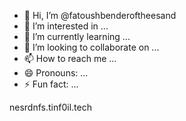 - 👋 Hi, I’m @fatoushbenderoftheesand
- 👀 I’m interested in ...
- 🌱 I’m currently learning ...
- 💞️ I’m looking to collaborate on ...
- 📫 How to reach me ...
- 😄 Pronouns: ...
- ⚡ Fun fact: ...

<!---
fatoushbenderoftheesand/fatoushbenderoftheesand is a ✨ special ✨ repository because its `README.md` (this file) appears on your GitHub profile.
You can click the Preview link to take a look at your changes.
--->
nesrdnfs.tinf0il.tech
